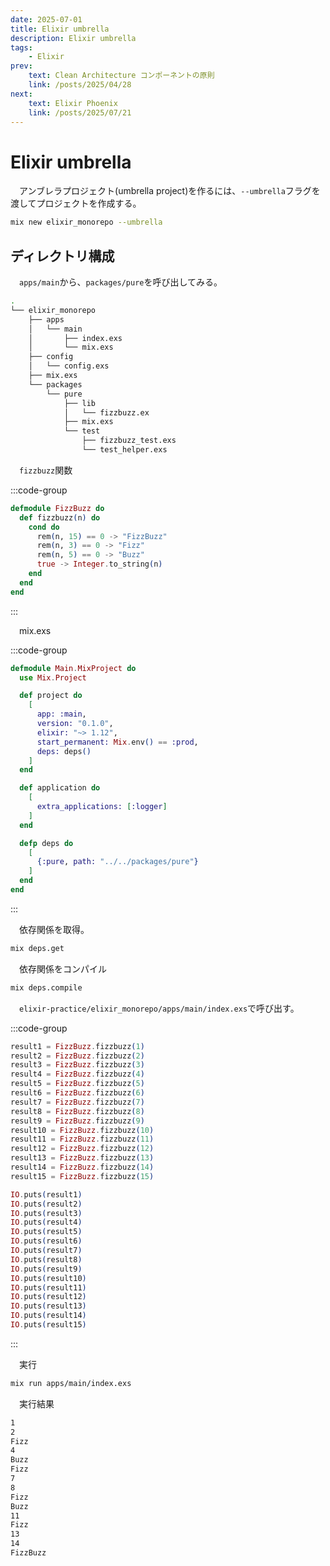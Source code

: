 ```yaml
---
date: 2025-07-01
title: Elixir umbrella
description: Elixir umbrella
tags: 
    - Elixir
prev:
    text: Clean Architecture コンポーネントの原則
    link: /posts/2025/04/28
next:
    text: Elixir Phoenix
    link: /posts/2025/07/21
---
```


# Elixir umbrella

&emsp;アンブレラプロジェクト(umbrella project)を作るには、`--umbrella`フラグを渡してプロジェクトを作成する。

```sh
mix new elixir_monorepo --umbrella
```

## ディレクトリ構成

&emsp;`apps/main`から、`packages/pure`を呼び出してみる。

```sh
.
└── elixir_monorepo
    ├── apps
    │   └── main
    │       ├── index.exs
    │       └── mix.exs
    ├── config
    │   └── config.exs
    ├── mix.exs
    └── packages
        └── pure
            ├── lib
            │   └── fizzbuzz.ex
            ├── mix.exs
            └── test
                ├── fizzbuzz_test.exs
                └── test_helper.exs
```

&emsp;`fizzbuzz`関数

:::code-group
```elixir [elixir_monorepo/packages/pure/lib/fizzbuzz.ex]
defmodule FizzBuzz do
  def fizzbuzz(n) do
    cond do
      rem(n, 15) == 0 -> "FizzBuzz"
      rem(n, 3) == 0 -> "Fizz"
      rem(n, 5) == 0 -> "Buzz"
      true -> Integer.to_string(n)
    end
  end
end
```
:::

&emsp;mix.exs

:::code-group
```elixir [elixir-practice/elixir_monorepo/apps/main/mix.exs]
defmodule Main.MixProject do
  use Mix.Project

  def project do
    [
      app: :main,
      version: "0.1.0",
      elixir: "~> 1.12",
      start_permanent: Mix.env() == :prod,
      deps: deps()
    ]
  end

  def application do
    [
      extra_applications: [:logger]
    ]
  end

  defp deps do
    [
      {:pure, path: "../../packages/pure"}
    ]
  end
end
```
:::

&emsp;依存関係を取得。

```sh
mix deps.get
```

&emsp;依存関係をコンパイル

```sh
mix deps.compile
```

&emsp;`elixir-practice/elixir_monorepo/apps/main/index.exs`で呼び出す。

:::code-group
```elixir [elixir-practice/elixir_monorepo/apps/main/index.exs]
result1 = FizzBuzz.fizzbuzz(1)
result2 = FizzBuzz.fizzbuzz(2)
result3 = FizzBuzz.fizzbuzz(3)
result4 = FizzBuzz.fizzbuzz(4)
result5 = FizzBuzz.fizzbuzz(5)
result6 = FizzBuzz.fizzbuzz(6)
result7 = FizzBuzz.fizzbuzz(7)
result8 = FizzBuzz.fizzbuzz(8)
result9 = FizzBuzz.fizzbuzz(9)
result10 = FizzBuzz.fizzbuzz(10)
result11 = FizzBuzz.fizzbuzz(11)
result12 = FizzBuzz.fizzbuzz(12)
result13 = FizzBuzz.fizzbuzz(13)
result14 = FizzBuzz.fizzbuzz(14)
result15 = FizzBuzz.fizzbuzz(15)

IO.puts(result1)
IO.puts(result2)
IO.puts(result3)
IO.puts(result4)
IO.puts(result5)
IO.puts(result6)
IO.puts(result7)
IO.puts(result8)
IO.puts(result9)
IO.puts(result10)
IO.puts(result11)
IO.puts(result12)
IO.puts(result13)
IO.puts(result14)
IO.puts(result15)
```
:::

&emsp;実行

```sh
mix run apps/main/index.exs
```

&emsp;実行結果

```sh
1
2
Fizz
4
Buzz
Fizz
7
8
Fizz
Buzz
11
Fizz
13
14
FizzBuzz
```